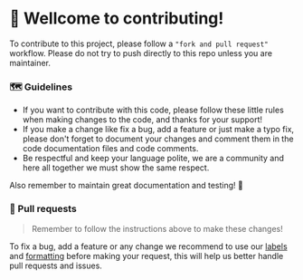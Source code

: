 # 🎊 Wellcome to contributing!
To contribute to this project, please follow a `"fork and pull request"` workflow. Please do not try to push directly to this repo unless you are maintainer.

### 🗺️ Guidelines
  - If you want to contribute with this code, please follow these little rules when making changes to the code, and thanks for your support!
  - If you make a change like fix a bug, add a feature or just make a typo fix, please don't forget to document your changes and comment them in the code documentation files and code comments.
  - Be respectful and keep your language polite, we are a community and here all together we must show the same respect.

Also remember to maintain great documentation and testing! 🙂

### 🔧 Pull requests
> Remember to follow the instructions above to make these changes!

To fix a bug, add a feature or any change we recommend to use our [labels](https://github.com/TrollSkull/TNTReporter/labels) and [formatting]() before making your request, this will help us better handle pull requests and issues.
